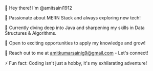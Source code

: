 🚀 Hey there! I'm @amitsaini1912

👀 Passionate about MERN Stack and always exploring new tech!

🌱 Currently diving deep into Java and sharpening my skills in Data Structures & Algorithms.

💼 Open to exciting opportunities to apply my knowledge and grow!

📧 Reach out to me at amitkumarsainig9@gmail.com - Let's connect!


⚡ Fun fact: Coding isn't just a hobby, it's my exhilarating adventure!

<!---
amitsaini1912/amitsaini1912 is a ✨ special ✨ repository because its `README.md` (this file) appears on your GitHub profile.
You can click the Preview link to take a look at your changes.
--->

